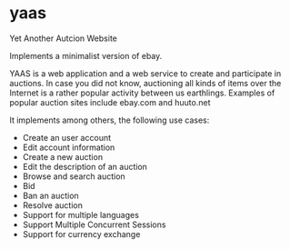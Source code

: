 # yaas
Yet Another Autcion Website

Implements a minimalist version of ebay.

YAAS is a web application and a web service to create and participate in
auctions. In case you did not know, auctioning all kinds of items over the
Internet is a rather popular activity between us earthlings. Examples of
popular auction sites include ebay.com and huuto.net

It implements among others, the following use cases:

- Create an user account
- Edit account information
- Create a new auction
- Edit the description of an auction
- Browse and search auction
- Bid
- Ban an auction
- Resolve auction
- Support for multiple languages
- Support Multiple Concurrent Sessions
- Support for currency exchange
